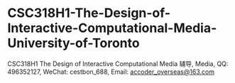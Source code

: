 # CSC318H1-The-Design-of-Interactive-Computational-Media-University-of-Toronto
CSC318H1 The Design of Interactive Computational Media 辅导, Media, QQ: 496352127, WeChat: cestbon_688, Email: accoder_overseas@163.com
